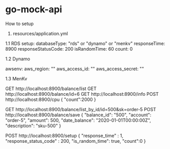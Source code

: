 # go-mock-api

How to setup

1) resources/application.yml

1.1 RDS 
setup:
  databaseType: "rds" or "dynamo" or "menkv"
  responseTime: 8900
  responseStatusCode: 200
  isRandomTime: 60
  count: 0

1.2 Dynamo

awsenv:
  aws_region: ""
  aws_access_id: ""
  aws_access_secret: ""

1.3 MenKv

GET http://localhost:8900/balance/list
GET http://localhost:8900/balance/id=6
GET http://localhost:8900/info
POST http://localhost:8900/cpu
    {
        "count":2000
    }

GET http://localhost:8900/balance/list_by_id/id=500&sk=order-5
POST http://localhost:8900/balance/save
    {
        "balance_id": "500",
        "account": "order-5",
        "amount": 500,
        "date_balance": "2020-01-01T00:00:00Z",
        "description": "sku-500"
    }

POST http://localhost:8900/setup
    {
        "response_time" : 1,
        "response_status_code" : 200,
        "is_random_time": true,
        "count":0
    }
